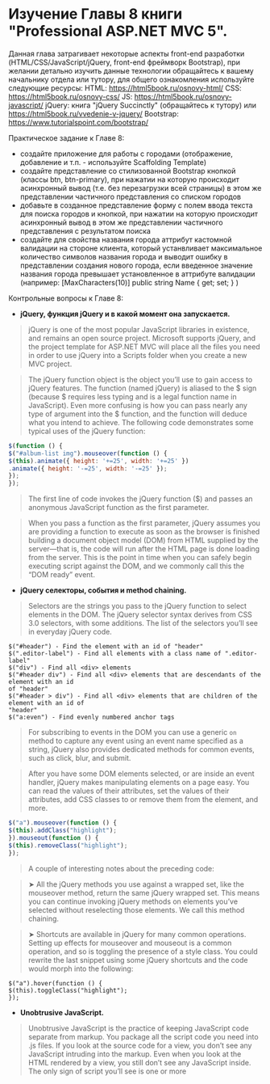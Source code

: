 # Изучение Главы 8 книги "Professional ASP.NET MVC 5".

Данная глава затрагивает некоторые аспекты front-end разработки (HTML/CSS/JavaScript/jQuery, front-end фреймворк Bootstrap), при желании детально изучить данные технологии обращайтесь к вашему начальнику отдела или тутору, для общего ознакомления используйте следующие ресурсы:
HTML: https://html5book.ru/osnovy-html/
CSS: https://html5book.ru/osnovy-css/
JS: https://html5book.ru/osnovy-javascript/
jQuery: книга "jQuery Succinctly" (обращайтесь к тутору) или https://html5book.ru/vvedenie-v-jquery/
Bootstrap: https://www.tutorialspoint.com/bootstrap/

 Практическое задание к Главе 8:
- создайте приложение для работы с городами (отображение, добавление и т.п. - используйте Scaffolding Template)
- создайте представление со стилизованной Bootstrap кнопкой (классы btn, btn-primary), при нажатии на которую происходит асинхронный вывод (т.е. без перезагрузки всей страницы) в этом же представлении частичного представления со списком городов
- добавьте в созданное представление форму с полем ввода текста для поиска городов и кнопкой, при нажатии на которую происходит асинхронный вывод в этом же представлении частичного представления с результатом поиска
- создайте для свойства названия города аттрибут кастомной валидации на стороне клиента, который устанвливает максимальное количество символов названия города и выводит ошибку в представлении создания нового города, если введенное значение названия города превышает установленное в аттрибуте валидации (например:
[MaxCharacters(10)]
public string Name { get; set; }
)

Контрольные вопросы к Главе 8:
- **jQuery, функция jQuery и в какой момент она запускается.**
> jQuery is one of the most popular JavaScript libraries in existence, and remains an open source
project. Microsoft supports jQuery, and the project template for ASP.NET MVC will place all the files you need in order to
use jQuery into a Scripts folder when you create a new MVC project.

> The jQuery function object is the object you’ll use to gain access to jQuery features. The function (named jQuery) is aliased to the $ sign (because $ requires less typing and is a legal function name in JavaScript). Even more confusing is how you can pass nearly any type of argument into the $ function, and the function will deduce what you intend to achieve. The following
code demonstrates some typical uses of the jQuery function:
```js
$(function () {
$("#album-list img").mouseover(function () {
$(this).animate({ height: '+=25', width: '+=25' })
.animate({ height: '-=25', width: '-=25' });
});
});
```
> The first line of code invokes the jQuery function ($) and passes an anonymous JavaScript function
as the first parameter.

> When you pass a function as the first parameter, jQuery assumes you are providing a function to
execute as soon as the browser is finished building a document object model (DOM) from HTML
supplied by the server—that is, the code will run after the HTML page is done loading from the
server. This is the point in time when you can safely begin executing script against the DOM, and
we commonly call this the “DOM ready” event.

- **jQuery селекторы, события и method chaining.**

> Selectors are the strings you pass to the jQuery function to select elements in the DOM. The
jQuery selector syntax derives from CSS 3.0 selectors, with some additions. The list of
the selectors you’ll see in everyday jQuery code.
``` 
$("#header") - Find the element with an id of "header"
$(".editor-label") - Find all elements with a class name of ".editor-label"
$("div") - Find all <div> elements
$("#header div") - Find all <div> elements that are descendants of the element with an id
of "header"
$("#header > div") - Find all <div> elements that are children of the element with an id of
"header"
$("a:even") - Find evenly numbered anchor tags
```
> For subscribing to events in the DOM you can use a generic `on` method to capture any event using an event name specified as
a string, jQuery also provides dedicated methods for common events, such as click, blur, and
submit.

> After you have some DOM elements selected, or are inside an event handler, jQuery makes
manipulating elements on a page easy. You can read the values of their attributes, set the values of
their attributes, add CSS classes to or remove them from the element, and more.
```js
$("a").mouseover(function () {
$(this).addClass("highlight");
}).mouseout(function () {
$(this).removeClass("highlight");
});
```
> A couple of interesting notes about the preceding code:

> ➤ All the jQuery methods you use against a wrapped set, like the mouseover method, return
the same jQuery wrapped set. This means you can continue invoking jQuery methods on
elements you’ve selected without reselecting those elements. We call this method chaining.

> ➤ Shortcuts are available in jQuery for many common operations. Setting up effects for
mouseover and mouseout is a common operation, and so is toggling the presence of a style
class. You could rewrite the last snippet using some jQuery shortcuts and the code would
morph into the following:
```
$("a").hover(function () {
$(this).toggleClass("highlight");
});
```
- **Unobtrusive JavaScript.**
> Unobtrusive JavaScript is the practice of keeping JavaScript code separate from markup. You package
all the script code you need into .js files. If you look at the source code for a view, you don’t see
any JavaScript intruding into the markup. Even when you look at the HTML rendered by a view,
you still don’t see any JavaScript inside. The only sign of script you’ll see is one or more <script>
tags referencing the JavaScript files.

> You might find unobtrusive JavaScript appealing because it follows the same separation of concerns
that the MVC design pattern promotes. Keep the markup that is responsible for the display
separate from the JavaScript that is responsible for behavior. Unobtrusive JavaScript has additional
advantages, too. Keeping all of your script in separately downloadable files can give your site a
performance boost because the browser can cache the script file locally.

> Unobtrusive JavaScript also allows you to use a strategy known as progressive enhancement for your
site. Progressive enhancement is a focus on delivering content. Only if the device or browser viewing
the content supports features like scripts and style sheets will your page start doing more advanced
things, such as animating images.

> ASP.NET MVC 5 takes an unobtrusive approach to JavaScript. Instead of emitting JavaScript code
into a view to enable features such as client-side validation, the framework sprinkles metadata into
HTML attributes. Using jQuery, the framework can find and interpret the metadata, and then
attach behaviors to elements, all using external script files. Thanks to unobtrusive JavaScript, the
Ajax features of ASP.NET MVC support progressive enhancement. If the user’s browser doesn’t
support scripting, your site will still work (they just won’t have the “nice to have” features such as
client validation).

- **Способы включения jQuery в представление.**
>Adding a script reference is as easy as including the following code:
```html
<script src="~/Scripts/jquery-1.10.2.js"></script>
```
> Although a simple script reference (as shown earlier) works, it’s version dependent: If you
want to update to a newer version of jQuery, you must search through your code and replace
the script references with the updated version number. A better way of including a jQuery reference
in your views is to use the built-in, version-independent jQuery script bundle. You can
see this approach in the script references in /Views/Shared/_Layout.cshtml as shown in the
following code:
`@Scripts.Render("~/bundles/jquery")`
> In addition to simplifying script updates in the future, this bundle reference also provides a number
of other benefits, such as automatically using minimized scripts in release mode and centralizing
script references so you can make updates in one place. 

> Чтобы подключить файл javascript используется метод Render класса System.Web.Optimization.Scripts:
`@Scripts.Render("~/scripts/jquery.validate.min.js")`
> Этот метод принимает в качестве параметра строку - полный путь к скрипту.
> Также для подключения скриптов мы можем использовать хелпер Url.Content:
```html
<script src="@Url.Content("~/scripts/jquery.validate.min.js")" type="text/javascript"></script>
```
- **Опишите шаги включения jQuery в проект и представление, при которых обновление jQuery до следующей версии потребует минимальных усилий и времени. Зависимости библиотек. Хорошая практика добавления кастомных скриптов в проект.**
> The jQuery library is actually included in the ASP.NET project templates using a NuGet package.
This is so you can update to a newer version of jQuery using the standard NuGet package update
mechanisms. The combination of NuGet-based script inclusion and version-independent bundle
references means you can very easily update your project to the newest version of jQuery. Of course,
you must still test that your jQuery-based code works well with the new version of jQuery, but you
won’t have to spend time with busywork to download and add the script, and then manually change
script references.
> However, the real value of using the jQuery NuGet package is dependency checking. Any NuGet
packages with jQuery-based libraries indicate which versions of jQuery they are compatible with,
ensuring that they’re all kept in sync. For example, if you update the jQuery Validation package
(discussed later in this chapter), NuGet ensures that the new version of jQuery Validation to which
you’re upgrading continues to work with your installed jQuery version.

>  The Scripts
directory in a new project already includes more than a dozen script files that you didn’t write (often
called vendor scripts), creating a separate application-specific subdirectory for your custom scripts is
a good practice. This makes it obvious to both you and other developers who work with your code
which scripts are libraries and which are custom application specific. A common convention is to
place your custom scripts in a /Scripts/App subdirectory.

- **Порядок загрузки скриптов в представление.**
> The script tag must appear later in the rendered document than the script reference for jQuery,
because MusicScripts.js requires jQuery and the browser loads scripts in the order in which they
appear in the document.

- **С точки зрения производительности в каком месте HTML документа лучше добавлять JS скрипты?**
> You might wonder why the standard script references aren’t just included
at the top of the _Layout view, so jQuery would be available for scripts in any
of your views. This is done for performance reasons. The general recommendation
is to put JavaScript references at the end of your HTML documents, right
before the closing body tag, so that script references don’t block parallel downloads
for other page resources (images and CSS). 

- **Если возникает необходимость поместить дополнительный скрипт, зависящий от jQuery в определенном представлении, код которого подключается посредством @RenderBody, но бандл jQuery подключается позже (расположен ниже в коде, например представление _Layout), что приведет к ошибке, - то как обойти данную проблему?**
> The solution to this problem is to render your custom scripts in the predefi ned scripts section,
discussed next.

> Rather than just writing out script tags inline in individual views, you can inject scripts into the
output using defi ned Razor sections where scripts should appear. You can add your own custom
sections, but the default _Layout view in a new ASP.NET MVC 5 application includes a section
specifically for you to include scripts that depend on jQuery. The name of the section is Scripts,
and it will appear after jQuery is loaded so that your custom scripts can take a dependency
on jQuery.
> Inside of any content view, you can now add a scripts section to inject view-specific scripts. This
example shows how to place it at the bottom of the /Views/Home/Index.cshtml view:
```html
<ul class="row list-unstyled" id="album-list">
 @foreach (var album in Model)
{
 <li class="col-lg-2 col-md-2 col-sm-2 col-xs-4 container">
 <a href="@Url.Action("Details", "Store", new { id = album.AlbumId })">
 <img alt="@album.Title" src="@Url.Content( @album.AlbumArtUrl)" />
 <h4>@album.Title</h4>
 </a>
 </li>
}
</ul>
!!!!!!!!!!!!!!!!!!!!!!!!!!!!!!!!!!!!!!!!!!!!!!!!!!!!!!!!!!!!!!!!!!!!!!!!!!!!!!!
@section Scripts {
    <script src="~/Scripts/App/MusicScripts.js"> </script>
}
!!!!!!!!!!!!!!!!!!!!!!!!!!!!!!!!!!!!!!!!!!!!!!!!!!!!!!!!!!!!!!!!!!!!!!!!!!!!!!!
</div>
```
> The section approach allows you to have precise placement of script tags and ensure required scripts
are included in the proper order. By default, the _Layout view in a new MVC 5 application renders
the script toward the bottom of the page, just before the closing body tag.

- **Опишите назначение каждого файла, включенного в каталог Scripts приложения ASP.NET MVC по умолчанию.**
> _references.js is just a list of JavaScript libraries in your project, written out using triple-slash
(///) comments. Visual Studio uses it to determine which libraries to include in global JavaScript
IntelliSense throughout your project (in addition to other in-page script references, which are
also included at the individual view level).
> There are also several .min.js files. Each contains a minimized version of another script file.
JavaScript minimization is the process of shrinking a JavaScript file by removing comments, thus
shortening variable names, and other processes that reduce the file size. Minimized JavaScript files
are great for performance because they cut down on bandwidth and client-side parsing, but they’re
not easy to read. For this reason, both minimized and unminimized versions are included in the
project templates. This allows you to read and debug using the easy-to-read, commented versions,
but gain the performance benefits of using minimized files in production. This is all handled for you
by the ASP.NET bundling and minification system—in debug mode it serves the unminimized versions;
in release mode it automatically finds and serves the .min.js versions.
> jQuery also includes a .min.map.js version. This is a source map file. Source maps are an emerging
standard, which allows browsers to map minified, compiled code back to the original code that was
authored. If you’re debugging JavaScript in a browser that supports source maps and one is available
for the script you’re debugging, it shows you the original source.

> Bootstrap.js contains a set of jQuery-based plugins that complement Bootstrap by adding some
additional interactive behavior. For example, the Modals plugin shows simple modal displays using
Bootstrap styles, using jQuery for display and events. библиотека, позволяющая создавать адаптивные веб-приложения с использованием css-фреймворка bootstrap

> Respond.js is a tiny JavaScript library, included because it’s required by Bootstrap. It’s what’s
known as a polyfill: a JavaScript library that adds support for newer browser standards to older
browsers. In the case of Respond.js, that missing standard is min-width and max-width CSS3
media query support for Internet Explorer 6–8. This allows Bootstrap’s responsive CSS to work
great on Internet Explorer 6–8, and it’s ignored in newer browsers that have native support for
CSS3 media queries. позволяет использовать правила media queries CSS3 в старых браузерах, которые напрямую не поддерживают данную возможность

> Modernizr.js is a JavaScript library that helps you build modern applications by modernizing
older browsers. For example, one important job of Modernizr is to enable the new HTML 5 elements
(such as header, nav, and menu) on browsers that don’t natively support HTML 5 elements
(like Internet Explorer 6). Modernizr also allows you to detect whether advanced features such as
geolocation and the drawing canvas are available in a particular browser. библиотека, позволяющая определить, поддерживает ли браузер те или иные возможности HTML5 и CSS3

> The files with “unobtrusive” in the name are those written by Microsoft. The unobtrusive scripts
integrate with jQuery and the MVC framework to provide the unobtrusive JavaScript features
mentioned earlier. You’ll need to use these files if you want to use Ajax features of the ASP.NET
MVC framework. предоставляет поддержку ненавязчивой валидации модели

> jquery.validate.js - представляет функционал для валидации на стороне клиента

> jquery-1.10.2.intellisense.js и jquery.validate-vsdoc.js - используются для поддержки документации и IntelliSense по соответствующим библиотекам в Visual Studio

> jquery-1.10.2.js - базовая библиотека jQuery, на которую опираются большинство других скриптов. В данном случае используется версия 1.10.2.

- **Ajax helpers и их включение в проект.**
> You’ve seen the HTML helpers in ASP.NET MVC. You can use the HTML helpers to create forms
and links that point to controller actions. You also have a set of Ajax helpers in ASP.NET MVC. Ajax
helpers also create forms and links that point to controller actions, but they behave asynchronously.
When using these helpers, you don’t need to write any script code to make the asynchrony work.
Behind the scenes, these Ajax helpers depend on the unobtrusive MVC extensions for jQuery. To
use the helpers, you need to install the jquery.unobtrusive-ajax.js script in your project and add
script references to your views. This is a change from previous versions of MVC, which included the
script in the project template as well as a script reference in the _Layout view. 

> The Ajax functionality of the Ajax helpers will not work without a reference
to the jquery.unobtrusive-ajax.js script. If you’re having trouble
with the Ajax helpers, this is the fi rst thing you should check.

> Fortunately, adding the unobtrusive Ajax script to your project is really easy using NuGet. Rightclick
your project, open the Manage NuGet Packages dialog, and search for Microsoft jQuery
Unobtrusive Ajax. Alternatively, you can install it via the Package Manager
Console using the following command: Install-Package Microsoft.jQuery.Unobtrusive.Ajax.

> You can either add a script reference to the application’s _Layout view or just in views that will be
using the Ajax helpers. Unless you’re making a lot of Ajax requests throughout your site, I recommend
just adding script references to individual views.
This example shows how to add an Ajax request to the Scripts section of the Home Index view
(Views/Home/Index.cshtml). You can manually type in the script reference, or you can drag and
drop jQuery file from Solution Explorer into the view and Visual Studio will automatically add the
script reference.
> The updated view should now include the following script references (assuming you followed the
earlier example, which added the MusicScripts.js reference):
```html
@section Scripts {
 <script src="~/Scripts/App/MusicScripts.js"></script>
 <script src="~/Scripts/jquery.unobtrusive-ajax.min.js"> </script>
}
```

- **Как работает Ajax хелпер действия?**
> The ActionLink method of the Ajax property creates an anchor tag with asynchronous
behavior. Imagine you want to add a “daily deal” link at the bottom of the opening page
for the MVC Music Store. When users click the link, you don’t want them to navigate to a
new page, but you want the existing page to automatically display the details of a heavily
discounted album.
To implement this behavior, you can add the following code into the Views/Home/Index.cshtml
view, just below the existing album list:
```html
<div id="dailydeal">
 @Ajax.ActionLink("Click here to see today's special!",
 "DailyDeal",
 null,
 new AjaxOptions
 {
 UpdateTargetId = "dailydeal",
 InsertionMode = InsertionMode.Replace,
 HttpMethod = "GET"
 },
 new {@class = "btn btn-primary"})
</div>
```
The fi rst parameter to the ActionLink method specifi es the link text, and the second parameter
is the name of the action you want to invoke asynchronously. Like the HTML helper of the same
name, the Ajax ActionLink has various overloads you can use to pass a controller name, route values,
and HTML attributes.
One signifi cantly different type of parameter is the AjaxOptions parameter. The options parameter
specifi es how to send the request, and what will happen with the result the server returns. Options
also exist for handling errors, displaying a loading element, displaying a confi rmation dialog, and
more. In the above code listing, you are using options to specify that you want to replace the element
with an id of "dailydeal" using whatever response comes from the server.
The fi nal parameter, htmlAttributes, specifi es the HTML class you’ll use for the link to apply a
basic Bootstrap button style.
To have a response available, you’ll need a DailyDeal action on the HomeController:
```c#
public ActionResult DailyDeal()
 {
 var album = GetDailyDeal();
 return PartialView("_DailyDeal", album);
 }
 // Select an album and discount it by 50%
 private Album GetDailyDeal()
 {
 var album = storeDB.Albums
 .OrderBy(a => System.Guid.NewGuid())
 .First();
 album.Price *= 0.5m;
 return album;
 }
 ```
- **Ajax хелпер формы и как он работает.**
> Let’s imagine another scenario for the front page of the music store. You want to give the user the
ability to search for an artist. Because you need user input, you must place a form tag on the page,
but not just any form—an asynchronous form:
```html
<div class="panel panel-default">
 <div class="panel-heading">Artist search</div>
 <div class="panel-body">
 @using (Ajax.BeginForm("ArtistSearch", "Home",
 new AjaxOptions
 {
 InsertionMode = InsertionMode.Replace,
 HttpMethod = "GET",
 OnFailure = "searchFailed",
 LoadingElementId = "ajax-loader",
 UpdateTargetId = "searchresults",
 }))
 {
 <input type="text" name="q" />
 <input type="submit" value="search" />
 <img id="ajax-loader"
 src="@Url.Content("~/Images/ajax-loader.gif")"
 style="display:none" />
 }
 <div id="searchresults"></div>
 </div>
</div>
```
- **Подключение валидации на стороне клиента для представления, с использованием хелпером, для всего приложения.**
> 
- **Хелперы и валидация.**
- **Кастомная валидация на стороне клиента. Какие преимущества(о) можете отметить по сравнению с серверной валидацией?**
> The IClientValidatable interface defi nes a single method: GetClientValidationRules.
When the MVC framework fi nds a validation object with this interface present, it
invokes GetClientValidationRules to retrieve—you guessed it—a sequence of
ModelClientValidationRule objects. These objects carry the metadata, or the rules, the
framework sends to the client.
> You can implement the interface for the custom validator with the following code:
```c#
public class MaxWordsAttribute : ValidationAttribute,
 IClientValidatable
{
 public MaxWordsAttribute(int wordCount)
 : base("Too many words in {0}")
 {
 WordCount = wordCount;
 }
 public int WordCount { get; set; }
 protected override ValidationResult IsValid(
 object value,
 ValidationContext validationContext)
 {
 if (value != null)
 {
 var wordCount = value.ToString().Split(' ').Length;
 if (wordCount > WordCount)
 {
 return new ValidationResult(
 FormatErrorMessage(validationContext.DisplayName)
 );
 }
 }
 return ValidationResult.Success;
 }
 public IEnumerable<ModelClientValidationRule>
 GetClientValidationRules(
 ModelMetadata metadata, ControllerContext context)
 {
 var rule = new ModelClientValidationRule();
 rule.ErrorMessage =
 FormatErrorMessage(metadata.GetDisplayName());
 rule.ValidationParameters.Add("wordcount", WordCount);
 rule.ValidationType = "maxwords";
 yield return rule;
 }
}
 ```
- **jQuery UI.**
> jQuery UI is a jQuery plugin that includes both effects and widgets. Like all plugins it integrates
tightly with jQuery and extends the jQuery API. As an example, let’s return to the fi rst bit of code
in this chapter—the code to animate album items on the front page of the store:
```js
$(function () {
 $("#album-list img").mouseover(function () {
 $(this).animate({ height: '+=25', width: '+=25' })
 .animate({ height: '-=25', width: '-=25' });
 });
});
```
> Instead of the verbose animation, let’s take a look at how you would use jQuery UI to make
the album bounce. The fi rst step is to install the jQuery UI Combined Library NuGet package
(Install-Package jQuery.UI.Combined). This package includes the script fi les (minifi ed and
unminifi ed), CSS fi les, and images used by the core jQueryUI plugins.
> Next, you need to include a script reference to the jQuery UI library. You could either add it immediately
after the jQuery bundle in the _Layout view, or in an individual view where you’ll be using
it. Because you’re going to use it in your MusicScripts and you want to use those throughout the
site, add the reference to the _Layout as shown in the following:
```
@Scripts.Render("~/bundles/jquery")
@Scripts.Render("~/bundles/bootstrap")
 <script src="~/Scripts/jquery-ui-1.10.3.min.js"></script>
@RenderSection("scripts", required: false)
```
> Now you can change the code inside the mouseover event handler:
```js
$(function () {
 $("#album-list img").mouseover(function () {
 $(this).effect("bounce");
 });
});
```
- **JSON объект как результат выполнения метода действия. JSON and Client-Side Templates (общее понимание). Adding Templates (общее понимание).**
> 

> *Client-side Templates.*
> 

> *Adding Templates*
> You’ll add mustache.js to your project as you would expect: by installing the mustache.js
NuGet package.
> When NuGet is fi nished adding the package to the project, you should have a new fi le, named mustache.js,
in your Scripts folder. To begin writing templates, you can include a script reference to
Mustache in the layout view:
```c#
@Scripts.Render("~/bundles/jquery")
@Scripts.Render("~/bundles/bootstrap")
<script src="~/Scripts/jquery-ui-1.10.3.min.js"></script>
<script src="~/Scripts/mustache.js"></script>
@RenderSection("scripts", required: false)
```
> With the plugin in place, you can start using templates in your search implementation.

- **jQuery альтернатива Ajax хелперу формы (общее понимание).**
> Let’s change the
ArtistSearch action of the HomeController to return JSON instead of a partial view:
public ActionResult ArtistSearch(string q)
{
 var artists = GetArtists(q);
 return Json(artists, JsonRequestBehavior.AllowGet);
}
Now you’ll need to change the script to expect JSON instead of HTML. jQuery provides a method
named getJSON that you can use to retrieve the data:
$("#artistSearch").submit(function (event) {
 event.preventDefault();
 var form = $(this);
 $.getJSON(form.attr("action"), form.serialize(), function (data)
 // now what?
 });
});
> The code didn’t change dramatically from the previous version. Instead of calling load, you call
getJSON. The getJSON method does not execute against the matched set. Given a URL and some
query string data, the method issues an HTTP GET request, deserializes the JSON response into an
object, and then invokes the callback method passed as the third parameter. What do you do inside
of the callback? You have JSON data—an array of artists—but no markup to present the artists.
This is where templates come into play. A template is markup embedded inside a script tag. The following
code shows a template, as well as the search result markup where the results should display:
```html
<script id="artistTemplate" type="text/html">
 <ul>
 {{#artists}}
 <li>{{Name}}</li>
 {{/artists}}
 </ul>
</script>
<div id="searchresults">
</div>
```
> Notice that the script tag is of type text/html. This type ensures the browser does not try to interpret
the contents of the script tag as real code. The {{#artists}} expression tells the template
engine to loop through an array named artists on the data object you’ll use to render the template.
The {{Name}} syntax is a binding expression. The binding expression tells the template engine to
fi nd the Name property of the current data object and place the value of the property between `<li>`
and `</li>`. The result will make an unordered list from JSON data. You can include the template
directly below the form, as shown in the following code:
```html
<form id="artistSearch" method="get" action="@Url.Action("ArtistSearch", "Home")">
 <input type="text" name="q"
 data-autocomplete-source="@Url.Action("QuickSearch", "Home")" />
 <input type="submit" value="search" />
 <img id="ajax-loader"
 src="@Url.Content("~/Content/Images/ajax-loader.gif")"
 style="display:none" />
</form>
<script id="artistTemplate" type="text/html">
 <ul>
 {{#artists}}
 <li>{{Name}}</li>
 {{/artists}}
 </ul>
</script>
<div id="searchresults"></div>
```
> To use the template, you need to select it inside the getJSON callback and tell Mustache to render
the template into HTML:
```js
$("#artistSearch").submit(function(event) {
 event.preventDefault();
 var form = $(this);
 $.getJSON(form.attr("action"), form.serialize(), function(data) {
 var html = Mustache.to_html($("#artistTemplate").html(),
 { artists: data });
 $("#searchresults").empty().append(html);
 });
});
```
> The to_html method of Mustache combines the template with the JSON data to produce markup.
> The code takes the template output and places the output in the search results element.

- **jQuery.ajax (общее понимание).**
> When you need complete control over an Ajax request, you can turn to the jQuery ajax method.
The ajax method takes an options parameter where you can specify the HTTP verb (such as GET
or POST), the timeout, an error handler, and more. All the other asynchronous communication
methods you’ve seen (load and getJSON) ultimately call down to the ajax method.
Using the ajax method, you can achieve all the functionality you had with the Ajax helper and still
use client-side templates:
```js
$("#artistSearch").submit(function (event) {
 event.preventDefault();
 var form = $(this);
 $.ajax({
 url: form.attr("action"),
 data: form.serialize(),
 beforeSend: function () {
 $("#ajax-loader").show();
 },
 complete: function () {
 $("#ajax-loader").hide();
 },
 error: searchFailed,
 success: function (data) {
 var html = Mustache.to_html($("#artistTemplate").html(),
 { artists: data });
 $("#searchresults").empty().append(html);
 }
 });
});
```
> The call to ajax is verbose because you customize quite a few settings. The url and data properties
are just like the parameters you passed to load and getJSON. What the ajax method gives you is the
ability to provide callback functions for beforeSend and complete. You will respectively show and
hide the animated, spinning gif during these callbacks to let the user know a request is outstanding.
jQuery will invoke the complete callback even if the call to the server results in an error. Of the
next two callbacks, error and success, however, only one can win. If the call fails, jQuery calls the
searchFailed error function you already defi ned in the “Ajax Forms” section. If the call succeeds,
you will render the template as before.


- **Bootstrap Plugins (общее понимание).**
- **Improving Performance: CDNs, Script Optimizations, Bundling and Minification.**
> When you start sending large amounts of script code to the client, you have to keep performance
in mind. Many tools are available you can use to optimize the client-side performance of your site,
including YSlow for Firebug (see http://developer.yahoo.com/yslow/) and the developer tools
for Internet Explorer (see http://msdn.microsoft.com/en-us/library/bg182326.aspx). 

> **CDN** 
> Although you can certainly work with jQuery by serving the jQuery scripts from your own server,
you might instead consider sending a script tag to the client that references jQuery from a content
delivery network (CDN). A CDN has edge-cached servers located around the world, so there is a
good chance your client will experience a faster download. Because other sites will also reference
jQuery from CDNs, the client might already have the file cached locally. Plus, it’s always great when
someone else can save you the bandwidth cost of downloading scripts.
> Microsoft is one such CDN provider you can use. The Microsoft CDN hosts all the fi les used in this
chapter. If you want to serve jQuery from the Microsoft CDN instead of your server, you can use
the following script tag:
```html
<script src="//ajax.aspnetcdn.com/ajax/jQuery/jquery-1.10.2.min.js"
 type="text/javascript"></script>
 ```
> **Script Optimizations**
> Moving all your script tags to the bottom of a page (just before the closing body
tag), cuz the problem with placing script tags 
inside the <head> tag at the top of the page is that when the browser comes across a script tag, it
blocks other downloads until after it retrieves the entire script. This blocking behavior can make a
page load slowly.
> Another optimization technique for scripts is to minimize the number of script tags you send to a
client. You have to balance the performance gains of minimizing script references versus caching
individual scripts, but the tools mentioned earlier, like YSlow, can help you make the right decisions.
 
> **Bundling and Minification**
> ASP.NET MVC 5 has the ability to bundle scripts, so you can combine multiple script fi les into a single
download for the client. MVC 5 can also minify scripts on the fly to produce a smaller download.

> Bundling and minification features are provided by classes in the System.Web.Optimization
namespace. As the namespace implies, these classes are designed to optimize the performance of a
web page by minifying files (reducing their size) and bundling files (combining multiple files into a
single download). The combination of bundling and minifi cation generally decreases the amount of
time needed to load a page into the browser.
> When you create a new ASP.NET MVC 5 application, you’ll find bundles are automatically
configured for you during application startup. The configured bundles will live in a file named
BundleConfig.cs in the App_Start folder of a new project. Inside is code like the following to configure script bundles (JavaScript) and style bundles (CSS):
```
bundles.Add(new ScriptBundle("~/bundles/jquery").Include(
 "~/Scripts/jquery-{version}.js"));
bundles.Add(new ScriptBundle("~/bundles/jqueryval").Include(
 "~/Scripts/jquery.validate*"));
bundles.Add(new StyleBundle("~/Content/css").Include(
 "~/Content/bootstrap.css",
 "~/Content/site.css"));
 ```
> A script bundle is a combination of a virtual path (such as ~/bundles/jquery, which is the first
parameter to the ScriptBundle constructor) and a list of files to include in the bundle. The virtual
path is an identifier you’ll use later when you output the bundle in a view. The list of files in a
bundle can be specified using one or more calls to the Include method of a bundle, and in the call
to include you can specify a specific filename or a filename with a wildcard to specify multiple files
at once.
> In the previous code, the file specifier ~/Scripts/jquery.validate* tells the run time to include
all the scripts matching that pattern, so it picks up both jquery.validate.js and jquery.
validate.unobtrusive.js. The runtime is smart enough to differentiate between minified and
unminified versions of a JavaScript library based on standard JavaScript naming conventions. It also
automatically ignores fi les that include IntelliSense documentation or source map information. You
can create and modify your own bundles in BundleConfig.cs. Custom bundles can include custom
minifi cation logic, which can do quite a bit—for example, it takes a few lines of code and a NuGet
package to create a custom bundle that compiles CoffeeScript to JavaScript, then passes it to the
standard minifi cation pipeline.
> After you have bundles confi gured, you can render the bundles with Scripts and Styles helper
classes. The following code outputs the jQuery bundle and the default application style sheet:
```c#
@Scripts.Render("~/bundles/jquery")
@Styles.Render("~/Content/css")
```
> The parameter you pass to the Render methods is the virtual path used to create a bundle. When
the application is running in debug mode (specifi cally, the debug fl ag is set to true in the compilation
section of web.config), the script and style helpers render a script tag for each individual fi le
registered in the bundle. When the application is running in release mode, the helpers combine all
the fi les in a bundle into a single download and place a single link or script element in the output.
In release mode, the helpers also minify fi les by default to reduce the download size.
